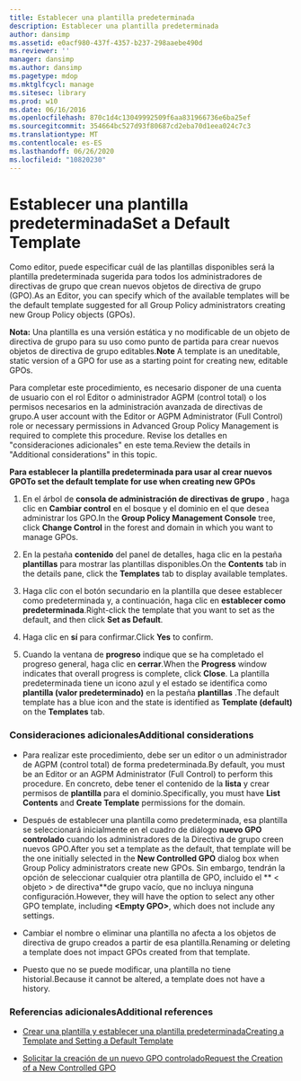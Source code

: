 ```yaml
---
title: Establecer una plantilla predeterminada
description: Establecer una plantilla predeterminada
author: dansimp
ms.assetid: e0acf980-437f-4357-b237-298aaebe490d
ms.reviewer: ''
manager: dansimp
ms.author: dansimp
ms.pagetype: mdop
ms.mktglfcycl: manage
ms.sitesec: library
ms.prod: w10
ms.date: 06/16/2016
ms.openlocfilehash: 870c1d4c13049992509f6aa831966736e6ba25ef
ms.sourcegitcommit: 354664bc527d93f80687cd2eba70d1eea024c7c3
ms.translationtype: MT
ms.contentlocale: es-ES
ms.lasthandoff: 06/26/2020
ms.locfileid: "10820230"
---
```

# <span data-ttu-id="8ba4c-103">Establecer una plantilla predeterminada</span><span class="sxs-lookup"><span data-stu-id="8ba4c-103">Set a Default Template</span></span>


<span data-ttu-id="8ba4c-104">Como editor, puede especificar cuál de las plantillas disponibles será la plantilla predeterminada sugerida para todos los administradores de directivas de grupo que crean nuevos objetos de directiva de grupo (GPO).</span><span class="sxs-lookup"><span data-stu-id="8ba4c-104">As an Editor, you can specify which of the available templates will be the default template suggested for all Group Policy administrators creating new Group Policy objects (GPOs).</span></span>

<span data-ttu-id="8ba4c-105">**Nota:**  Una plantilla es una versión estática y no modificable de un objeto de directiva de grupo para su uso como punto de partida para crear nuevos objetos de directiva de grupo editables.</span><span class="sxs-lookup"><span data-stu-id="8ba4c-105">**Note** A template is an uneditable, static version of a GPO for use as a starting point for creating new, editable GPOs.</span></span>

 

<span data-ttu-id="8ba4c-106">Para completar este procedimiento, es necesario disponer de una cuenta de usuario con el rol Editor o administrador AGPM (control total) o los permisos necesarios en la administración avanzada de directivas de grupo.</span><span class="sxs-lookup"><span data-stu-id="8ba4c-106">A user account with the Editor or AGPM Administrator (Full Control) role or necessary permissions in Advanced Group Policy Management is required to complete this procedure.</span></span> <span data-ttu-id="8ba4c-107">Revise los detalles en "consideraciones adicionales" en este tema.</span><span class="sxs-lookup"><span data-stu-id="8ba4c-107">Review the details in "Additional considerations" in this topic.</span></span>

**<span data-ttu-id="8ba4c-108">Para establecer la plantilla predeterminada para usar al crear nuevos GPO</span><span class="sxs-lookup"><span data-stu-id="8ba4c-108">To set the default template for use when creating new GPOs</span></span>**

1.  <span data-ttu-id="8ba4c-109">En el árbol de **consola de administración de directivas de grupo** , haga clic en **Cambiar control** en el bosque y el dominio en el que desea administrar los GPO.</span><span class="sxs-lookup"><span data-stu-id="8ba4c-109">In the **Group Policy Management Console** tree, click **Change Control** in the forest and domain in which you want to manage GPOs.</span></span>

2.  <span data-ttu-id="8ba4c-110">En la pestaña **contenido** del panel de detalles, haga clic en la pestaña **plantillas** para mostrar las plantillas disponibles.</span><span class="sxs-lookup"><span data-stu-id="8ba4c-110">On the **Contents** tab in the details pane, click the **Templates** tab to display available templates.</span></span>

3.  <span data-ttu-id="8ba4c-111">Haga clic con el botón secundario en la plantilla que desee establecer como predeterminada y, a continuación, haga clic en **establecer como predeterminada**.</span><span class="sxs-lookup"><span data-stu-id="8ba4c-111">Right-click the template that you want to set as the default, and then click **Set as Default**.</span></span>

4.  <span data-ttu-id="8ba4c-112">Haga clic en **sí** para confirmar.</span><span class="sxs-lookup"><span data-stu-id="8ba4c-112">Click **Yes** to confirm.</span></span>

5.  <span data-ttu-id="8ba4c-113">Cuando la ventana de **progreso** indique que se ha completado el progreso general, haga clic en **cerrar**.</span><span class="sxs-lookup"><span data-stu-id="8ba4c-113">When the **Progress** window indicates that overall progress is complete, click **Close**.</span></span> <span data-ttu-id="8ba4c-114">La plantilla predeterminada tiene un icono azul y el estado se identifica como **plantilla (valor predeterminado)** en la pestaña **plantillas** .</span><span class="sxs-lookup"><span data-stu-id="8ba4c-114">The default template has a blue icon and the state is identified as **Template (default)** on the **Templates** tab.</span></span>

### <span data-ttu-id="8ba4c-115">Consideraciones adicionales</span><span class="sxs-lookup"><span data-stu-id="8ba4c-115">Additional considerations</span></span>

-   <span data-ttu-id="8ba4c-116">Para realizar este procedimiento, debe ser un editor o un administrador de AGPM (control total) de forma predeterminada.</span><span class="sxs-lookup"><span data-stu-id="8ba4c-116">By default, you must be an Editor or an AGPM Administrator (Full Control) to perform this procedure.</span></span> <span data-ttu-id="8ba4c-117">En concreto, debe tener el contenido de la **lista** y crear permisos de **plantilla** para el dominio.</span><span class="sxs-lookup"><span data-stu-id="8ba4c-117">Specifically, you must have **List Contents** and **Create Template** permissions for the domain.</span></span>

-   <span data-ttu-id="8ba4c-118">Después de establecer una plantilla como predeterminada, esa plantilla se seleccionará inicialmente en el cuadro de diálogo **nuevo GPO controlado** cuando los administradores de la Directiva de grupo creen nuevos GPO.</span><span class="sxs-lookup"><span data-stu-id="8ba4c-118">After you set a template as the default, that template will be the one initially selected in the **New Controlled GPO** dialog box when Group Policy administrators create new GPOs.</span></span> <span data-ttu-id="8ba4c-119">Sin embargo, tendrán la opción de seleccionar cualquier otra plantilla de GPO, incluido el \*\* &lt; objeto &gt; de directiva\*\*de grupo vacío, que no incluya ninguna configuración.</span><span class="sxs-lookup"><span data-stu-id="8ba4c-119">However, they will have the option to select any other GPO template, including **&lt;Empty GPO&gt;**, which does not include any settings.</span></span>

-   <span data-ttu-id="8ba4c-120">Cambiar el nombre o eliminar una plantilla no afecta a los objetos de directiva de grupo creados a partir de esa plantilla.</span><span class="sxs-lookup"><span data-stu-id="8ba4c-120">Renaming or deleting a template does not impact GPOs created from that template.</span></span>

-   <span data-ttu-id="8ba4c-121">Puesto que no se puede modificar, una plantilla no tiene historial.</span><span class="sxs-lookup"><span data-stu-id="8ba4c-121">Because it cannot be altered, a template does not have a history.</span></span>

### <span data-ttu-id="8ba4c-122">Referencias adicionales</span><span class="sxs-lookup"><span data-stu-id="8ba4c-122">Additional references</span></span>

-   [<span data-ttu-id="8ba4c-123">Crear una plantilla y establecer una plantilla predeterminada</span><span class="sxs-lookup"><span data-stu-id="8ba4c-123">Creating a Template and Setting a Default Template</span></span>](creating-a-template-and-setting-a-default-template.md)

-   [<span data-ttu-id="8ba4c-124">Solicitar la creación de un nuevo GPO controlado</span><span class="sxs-lookup"><span data-stu-id="8ba4c-124">Request the Creation of a New Controlled GPO</span></span>](request-the-creation-of-a-new-controlled-gpo.md)

 

 






